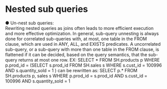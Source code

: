# Nested sub queries

● Un-nest sub queries:   
 Rewriting nested queries as joins often leads to more efficient
execution and more effective optimization. In general, sub-query unnesting
is always done for correlated sub-queries with, at most, one table in
the FROM clause, which are used in ANY, ALL, and EXISTS predicates.
A uncorrelated sub-query, or a sub-query with more than one table in
the FROM clause, is flattened if it can be decided, based on the query
semantics, that the sub-query returns at most one row.
EX: SELECT * FROM SH.products p WHERE p.prod_id = (SELECT s.prod_id FROM SH.sales
s WHERE s.cust_id = 100996 AND s.quantity_sold = 1 ) can be rewritten as:
SELECT p.* FROM SH.products p, sales s WHERE p.prod_id = s.prod_id AND
s.cust_id = 100996 AND s.quantity_sold = 1